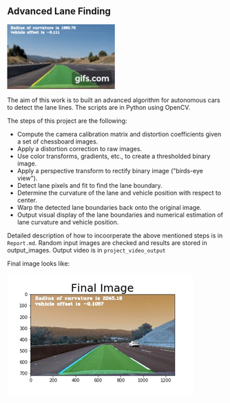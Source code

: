 ## Advanced Lane Finding
<img src="autonomouscar.gif" width="250" height="150" />

[image6]: ./output_images/test3/final.jpg "Final output image"
[video1]: ./project_video_output.mp4 "Video"
The aim of this work is to built an advanced algorithm for autonomous cars to detect the lane lines. The scripts are in Python using OpenCV.

The steps of this project are the following:

* Compute the camera calibration matrix and distortion coefficients given a set of chessboard images.
* Apply a distortion correction to raw images.
* Use color transforms, gradients, etc., to create a thresholded binary image.
* Apply a perspective transform to rectify binary image ("birds-eye view").
* Detect lane pixels and fit to find the lane boundary.
* Determine the curvature of the lane and vehicle position with respect to center.
* Warp the detected lane boundaries back onto the original image.
* Output visual display of the lane boundaries and numerical estimation of lane curvature and vehicle position.

Detailed description of how to incoorperate the above mentioned steps is in `Report.md`. Random input images are checked and results are stored in output_images.
Output video is in `project_video_output`

Final image looks like:

![alt text][image6]
